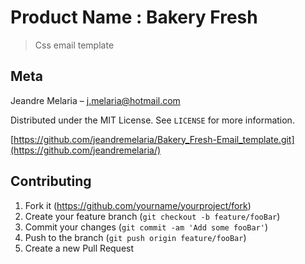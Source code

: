 
# Product Name : Bakery Fresh
> Css email template

## Meta

Jeandre Melaria – j.melaria@hotmail.com

Distributed under the MIT License. See ``LICENSE`` for more information.

[https://github.com/jeandremelaria/Bakery_Fresh-Email_template.git](https://github.com/jeandremelaria/)

## Contributing

1. Fork it (<https://github.com/yourname/yourproject/fork>)
2. Create your feature branch (`git checkout -b feature/fooBar`)
3. Commit your changes (`git commit -am 'Add some fooBar'`)
4. Push to the branch (`git push origin feature/fooBar`)
5. Create a new Pull Request
